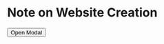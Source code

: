 # Note on Website Creation

<dialog id="myDialog">
  <p>Hello! I'm a modal.</p>
  <button onclick="document.getElementById('myDialog').close()">Close</button>
</dialog>
<button onclick="document.getElementById('myDialog').showModal()">Open Modal</button>
